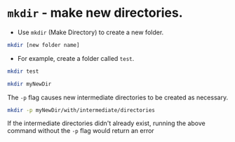 # `mkdir` - make new directories.

- Use `mkdir` (Make Directory) to create a new folder.

```bash
mkdir [new folder name]
```

- For example, create a folder called `test`.

```bash
mkdir test
```

```bash
mkdir myNewDir
```

The `-p` flag causes new intermediate directories to be created as necessary.

```bash
mkdir -p myNewDir/with/intermediate/directories
```

If the intermediate directories didn't already exist, running the above command without the `-p` flag would return an error
